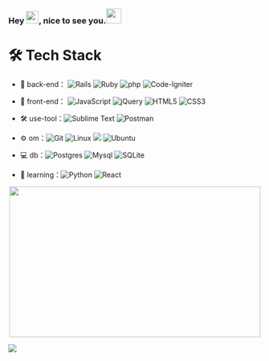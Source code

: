 ###  Hey <img src="https://media.giphy.com/media/hvRJCLFzcasrR4ia7z/giphy.gif" width="25px">, nice to see you.<img src="https://emojis.slackmojis.com/emojis/images/1531849430/4246/blob-sunglasses.gif?1531849430" width="30"/>

# 🛠 Tech Stack

- 🔭 back-end： ![Rails](https://img.shields.io/badge/rails-%23CC0000.svg?style=flat&logo=ruby-on-rails&logoColor=white)  ![Ruby](https://img.shields.io/badge/ruby-%23CC342D.svg?style=flat&logo=ruby&logoColor=white)  ![php](https://img.shields.io/badge/-php-green?style=flat-circle&logo=php)  ![Code-Igniter](https://img.shields.io/badge/CodeIgniter-%23EF4223.svg?style=flate&logo=codeIgniter&logoColor=white)

- 👯 front-end： ![JavaScript](https://img.shields.io/badge/-JavaScript-yellow?style=flat-circle&logo=javascript)  ![jQuery](https://img.shields.io/badge/jquery-%230769AD.svg?style=flat&logo=jquery&logoColor=white)  ![HTML5](https://img.shields.io/badge/-HTML5-yellow?style=flat-circle&logo=html5)  ![CSS3](https://img.shields.io/badge/-CSS3-yellow?style=flat-circle&logo=css3)

- :hammer_and_wrench: use-tool：![Sublime Text](https://img.shields.io/badge/sublime_text-%23575757.svg?style=flat&logo=sublime-text&logoColor=important)  ![Postman](https://img.shields.io/badge/Postman-FF6C37?style=flat&logo=postman&logoColor=white)

- ⚙️ om：![Git](https://img.shields.io/badge/-Git-yellow?style=flat-circle&logo=git)  ![Linux](https://img.shields.io/badge/-Linux-gray?style=flat-circle&logo=Linux)  ![](https://img.shields.io/badge/-GitHub-black?style=flat-circle&logo=GitHub)  ![Ubuntu](https://img.shields.io/badge/Ubuntu-E95420?style=flat-circle&logo=ubuntu&logoColor=white)

- 💻 db：![Postgres](https://img.shields.io/badge/postgres-%23316192.svg?style=flat-circle&logo=postgresql&logoColor=white)  ![Mysql](https://img.shields.io/badge/-Mysql-white?style=flat-circle&logo=mysql)  ![SQLite](https://img.shields.io/badge/sqlite-%2307405e.svg?style=flat-circle&logo=sqlite&logoColor=white)

- 🌱 learning：![Python](https://img.shields.io/badge/-Python-yellow?style=flat&logo=Python)  ![React](https://img.shields.io/badge/react-%2320232a.svg?style=flat&logo=react&logoColor=%2361DAFB)




<p align="center">
<!-- <img height="300px" width="400px" src="https://github-readme-stats.vercel.app/api/top-langs/?username=mathewt-p&theme=onedark&langs_count=8"> -->
<img height="300px" width="500px" src="https://github-readme-streak-stats.herokuapp.com/?user=mathewt-p&theme=onedark&count_private=true&show_icons=true">
</p>
<img src="https://activity-graph.herokuapp.com/graph?username=mathewt-p&bg_color=2B213A&color=E5289E&line=DA5B0B&point=E1E8EB">
<div align="center">

